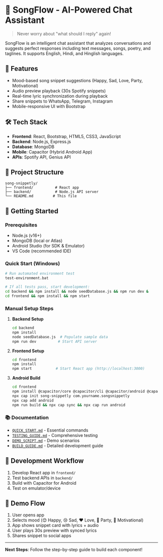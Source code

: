 # 🌊 SongFlow - AI-Powered Chat Assistant

> Never worry about "what should I reply" again!

SongFlow is an intelligent chat assistant that analyzes conversations and suggests perfect responses including text messages, songs, poetry, and taglines. It supports English, Hindi, and Hinglish languages.

## 🎯 Features
- Mood-based song snippet suggestions (Happy, Sad, Love, Party, Motivational)
- Audio preview playback (30s Spotify snippets)
- Real-time lyric synchronization during playback
- Share snippets to WhatsApp, Telegram, Instagram
- Mobile-responsive UI with Bootstrap

## 🛠 Tech Stack
- **Frontend**: React, Bootstrap, HTML5, CSS3, JavaScript
- **Backend**: Node.js, Express.js
- **Database**: MongoDB
- **Mobile**: Capacitor (Hybrid Android App)
- **APIs**: Spotify API, Genius API

## 📁 Project Structure
```
song-snippetly/
├── frontend/          # React app
├── backend/           # Node.js API server
└── README.md         # This file
```

## 🚀 Getting Started

### Prerequisites
- Node.js (v16+)
- MongoDB (local or Atlas)
- Android Studio (for SDK & Emulator)
- VS Code (recommended IDE)

### Quick Start (Windows)
```bash
# Run automated environment test
test-environment.bat

# If all tests pass, start development:
cd backend && npm install && node seedDatabase.js && npm run dev &
cd frontend && npm install && npm start
```

### Manual Setup Steps

1. **Backend Setup**
   ```bash
   cd backend
   npm install
   node seedDatabase.js  # Populate sample data
   npm run dev          # Start API server
   ```

2. **Frontend Setup**
   ```bash
   cd frontend
   npm install
   npm start           # Start React app (http://localhost:3000)
   ```

3. **Android Build**
   ```bash
   cd frontend
   npm install @capacitor/core @capacitor/cli @capacitor/android @capacitor/share
   npx cap init song-snippetly com.yourname.songsnippetly
   npx cap add android
   npm run build && npx cap sync && npx cap run android
   ```

### 📚 Documentation
- [`QUICK_START.md`](QUICK_START.md) - Essential commands
- [`TESTING_GUIDE.md`](TESTING_GUIDE.md) - Comprehensive testing
- [`DEMO_SCRIPT.md`](DEMO_SCRIPT.md) - Demo scenarios
- [`BUILD_GUIDE.md`](BUILD_GUIDE.md) - Detailed development guide

## 📱 Development Workflow
1. Develop React app in `frontend/`
2. Test backend APIs in `backend/`
3. Build with Capacitor for Android
4. Test on emulator/device

## 🎵 Demo Flow
1. User opens app
2. Selects mood (😊 Happy, 😢 Sad, ❤️ Love, 🎉 Party, 💪 Motivational)
3. App shows snippet card with lyrics + audio
4. User plays 30s preview with synced lyrics
5. Shares snippet to social apps

---
**Next Steps**: Follow the step-by-step guide to build each component!